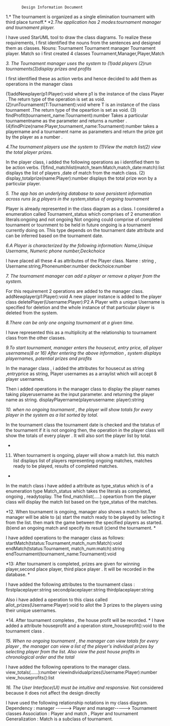 
           Design Information Document
1.* The tournament is organized as a single elimination tournament with third place turnoff.*
*2.*The application has 2 modes:tournament manager and tournament player.*

I have used StarUML tool to draw the class diagrams.
To realize these requirements, I first identified the nouns from the sentences and designed them as classes.
Nouns: 
       Tournament
       Tournament manager
       Tournament player.
       Match
so i first created 4 classes Tournament,Manager,Player,Match

*3. The Tournament manager uses the system to
   (1)add players (2)run tournaments(3)display prizes and profits*

I first identified these as action verbs and hence decided to add them as operations in the manager class
 
(1)addNewplayer(p1:Player):void where p1 is the instance of the class Player . The return type of the operation is  set as void.
(2)runTournament(T:Tournament):void where T is an instance of the class tournament .The return type of the opeartion is set as void.
(3) findProfit(tournament_name:Tournament):number Takes a particular tournamentname as the parameter and returns a number .
(4)findPrize(name:Player,tournament_name:Tournament):number
takes a playername and a tournament name as parameters and return the prize got by the player as a number .

*4.The tournament players use the system to (1)View the match list(2) view the total player prizes.*

In the player class, i added the following operations as i identified them to be action verbs.
(1)find_matchlist(match_team:Match,match_date:match):list 
displays the list of players ,date of match from the match class.
(2) display_totalprize(name:Player):number
displays the total prize won by a particular player.

*5. The app has an underlying database to save persistent information across runs (e.g players in the system,status of ongoing tournament*

Player is already represented in the class diagram as a class.
I considered a enumeration called Tournament_status which comprises of 2 enumeration literals:ongoing and not ongoing
Not ongoing could comprise of completed tournament or tournment to be held in future
ongoing is a tournament currently doing on.
This type depends on the tournament date attribute and can be inferred based on the tournament date.

*6.A Player is characterized by the following information: Name,Unique Username, Numeric phone number,Deckchoice*

I have placed all these 4 as attributes of the Player class. 
Name : string , Username:string,Phonenumber:number
deckchoice:number

*7. The tournament manager can add a player or remove a player from the system.*

For this requirement 2 operations are added to the manager class.
addNewplayer(p1:Player):void
A new player instance is added to the player class
deletePlayer(Username:Player):P2
A Player with a unique Username is specified for deletion and the whole instance of that particular player is deleted from the system.

*8.There can be only one ongoing tournament at a given time.*

I have represented this as a multiplicity at the relationship to tournament class from the other classes.

*9.To start tournament, manager enters the housecut, entry price, all player usernames(8 or 16)
After entering the above information , system displays playernames, potential prizes and profits*

In the manager class , i added the attributes for housecut as string ,entryprice as string, Player usernames as a arraylist which will accept 8 player usernames.

Then i added operations in the manager class to display the player names taking playerusername as the input parameter. and returning the player name as string.
displayPlayername(playerusername: player):string

*10. when no ongoing tournament , the player will show totals for every player in the system as a list sorted by total.*

In the tournament class the tournament date is checked and the tstatus of the tournament if it is not ongoing then,
the 
operation in the player class will show the totals of every player . It will also sort the player list by total.

*
11. When tournament is ongoing, player will show a match list. this match list displays list of players representing ongoing matches, matches ready to be played, results of completed matches.
*

In the match class i have added a attribute as type_status which is of a enumeration type Match_status which takes the literals as completed, ongoing , readytoplay.
The find_matchlist(.....) opeartion from the player class will display the match list based on the type_status of the matches.

*12. When tournament is ongoing, manager also shows a match list.The manager will be able to (a) start the match ready to be played by selecting it from the list. then mark the game between the specified players as started.
(b)end an ongoing match and specify its result
(c)end the tournament.
*

I have added operations to the manager class as follows:
startMatch(tstatus:Tournament,match_num:Match):void
endMatch(tstatus:Tournament, match_num:match):string
endTournament(tournament_name:Tournament):void

*13: After tournament is completed, prizes are given for winning player,second place player, third place player . It will be recorded in the database.
*

I have added the following attributes to the tournament class :
firstplaceplayer:string
secondplaceplayer:string
thirdplaceplayer:string

Also i have added a operation to this class called allot_prizes(Username:Player):void to allot the 3 prizes to the players using their unique usernames.

*14. After tournament completes , the house profit will be recorded.
*
I have added a attribute houseprofit and  a operation store_houseprofit():void to the tournament class .

*15. When no ongoing tournament , the manager can view totals for every player , the manager can view a list of the player's individual prizes by selecting player from the list.
Also view the past house profits in chronological order and the total*


I have added the following operations to the manager class.
view_totals(......):number
viewindividualprizes(Username:Player):number
view_houseprofits():list


*16. The User Interface(UI) must be intuitive and responsive.*
Not considered because it does not affect the design directly



I have used the following relationship notations in my class diagram.
Dependency : manager -----> Player and manager-----> Tournament classes
Association : Player and match , Player and tournament
Generalization : Match is a subclass of tournament.








